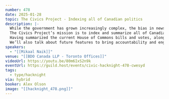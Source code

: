 ```yaml
---
number: 478
date: 2025-01-28
topic: The Civics Project - Indexing all of Canadian politics
description: |-
  While the government has grown increasingly complex, the bias in news coverage has emboldened.
  The Civics Project’s mission is to index and summarize all of Canadian politics.
  Having summarized the current House of Commons bills and votes, along with $751 billion of federal spending, Mikaal Naik from the Civics Project will discuss the project’s current progress.
  We’ll also talk about future features to bring accountability and engagement to public policy.
speakers:
  - "[[Mikaal Naik]]"
venue: "[[BDO Canada LLP - Toronto Offices]]"
videoUrl: https://youtu.be/80m6IxS2n9k
eventUrl: https://guild.host/events/civic-hacknight-478-cwesyd
tags:
  - type/hacknight
via: hybrid
booker: Alex Olson
image: "[[hacknight_478.png]]"
---
```

